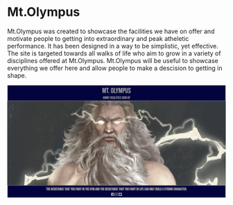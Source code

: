 # Mt.Olympus

Mt.Olympus was created to showcase the facilities we have on offer and motivate people to getting into extraordinary and peak atheletic performance. It has been designed in a way to be simplistic, yet effective. The site is targeted towards all walks of life who aim to grow in a variety of disciplines offered at Mt.Olympus. Mt.Olympus will be useful to showcase everything we offer here and allow people to make a descision to getting in shape.

![Alt_text](/assets/images/main%20page%20image%20for%20readme.png)
